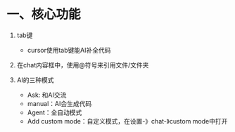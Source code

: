 # 一、核心功能
1. tab键
	+ cursor使用tab键能AI补全代码

2. 在chat内容框中，使用@符号来引用文件/文件夹

3. AI的三种模式
	+ Ask: 和AI交流
	+ manual：AI会生成代码
	+ Agent：全自动模式
	+ Add custom mode：自定义模式，在设置-》chat-》custom mode中打开
	